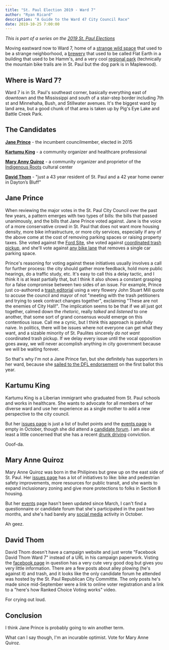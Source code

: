 ```yaml
---
title: "St. Paul Election 2019 - Ward 7"
author: "Ryan Ricard"
description: "A Guide to the Ward 47 City Council Race"
date: 2019-10-25 7:00:00
---
```


*This is part of a series on the [2019 St. Paul Elections](https://firewally.net/post/st-paul-election-guide-2019)*

Moving eastward now to Ward 7, home of a [strange wild space](https://www.minnpost.com/stroll/2013/05/exploring-swede-hollow-once-neighborhood-carved-out-wild/) that used to be a strange neighborhood, a [brewery](https://www.stpaulbrewing.com/) that used to be called Flat Earth in a building that used to be Hamm's, and a very cool [regional park](https://www.ramseycounty.us/residents/parks-recreation/parks-trails/find-park/battle-creek-regional-park) (technically the mountain bike trails are in St. Paul but the dog park is in Maplewood). 

## Where is Ward 7?

Ward 7 is in St. Paul's southeast corner, basically everything east of downtown and the Mississippi and south of a stair-step border including 7th st and Minnehaha, Bush, and Stillwater avenues. It's the biggest ward by land area, but a good chunk of that area is taken up by Pig's Eye Lake and Battle Creek Park. 

## The Candidates

[**Jane Prince**](http://janeprincew7.com/) - the incumbent councilmember, elected in 2015

[**Kartumu King**](http://kingfor7.com/) - a community organizer and healthcare professional

[**Mary Anny Quiroz**](http://quirozfortheeastside.com/) - a community organizer and proprietor of the [Indigenous Roots](https://indigenous-roots.org/) cultural center

[**David Thom**](https://www.facebook.com/pages/category/Political-Candidate/David-Thom-Ward-7-100518241315484/) - "just a 43 year resident of St. Paul and a 42 year home owner in Dayton’s Bluff"

## Jane Prince

When reviewing the major votes in the St. Paul City Council over the past few years, a pattern emerges with two types of bills: the bills that passed unanimously, and the bills that Jane Prince voted against. Jane is the voice of a more conservative crowd in St. Paul that does not want more housing density, more bike infrastructure, or more city services, especially if any of the above come at the cost of removing parking spaces or raising property taxes. She voted against the [Ford Site](http://www.startribune.com/st-paul-city-council-expected-to-vote-wednesday-on-divisive-ford-site-plan/448252103/), she voted against [coordinated trash pickup](https://www.minnpost.com/metro/2019/10/is-garbage-enough-to-get-upstart-candidates-elected-to-the-st-paul-city-council/), and she'll vote against [any bike lane](https://www.twincities.com/2017/08/17/half-mile-bike-lane-stillwater-avenue-east-side-st-paul-city-council-vote/) that removes a single car parking space. 

Prince's reasoning for voting against these initiatives usually involves a call for further process: the city should gather more feedback, hold more public hearings, do a traffic study, etc. It's easy to call this a delay tactic, and I think it is at least partially that, but I think it also shows a constant grasping for a false compromise between two sides of an issue. For example, Prince just co-authored a [trash editorial](https://www.twincities.com/2019/10/23/prince-busuri-theres-a-better-way-through-this-st-paul-trash-mess/) using a very flowery John Stuart Mill quote to accuse the council and mayor of not "meeting with the trash petitioners and trying to seek contract changes together", exclaiming "These are not the enemies of City Hall!". The implication seems to be that if we all just got together, calmed down the *rhetoric*, really *talked* and *listened* to one another, that some sort of grand consensus would emerge on this contentious issue. Call me a cynic, but I think this approach is painfully naive. In politics, there will be issues where not everyone can get what they want, and a sizable minority of St. Paulites sincerely *do not want* coordinated trash pickup. If we delay every issue until the vocal opposition goes away, we will never accomplish anything in city government because we will be waiting forever. 

So that's why I'm not a Jane Prince fan, but she definitely has supporters in her ward, because she [sailed to the DFL endorsement](https://www.twincities.com/2019/05/25/why-does-the-st-paul-dfl-endorse-candidates-for-nonpartisan-city-races/) on the first ballot this year. 


## Kartumu King

Kartumu King is a Liberian immigrant who graduated from St. Paul schools and works in healthcare. She wants to advocate for all members of her diverse ward and use her experience as a single mother to add a new perspective to the city council. 

But her [issues page](https://kingfor7.com/issues/) is just a list of bullet points and the [events page](https://kingfor7.com/my-calendar/) is empty in October, though she did attend a [candidate forum](https://www.youtube.com/watch?time_continue=244&v=YoBk9WVqNwE). I am also at least a little concerned that she has a recent [drunk driving](https://www.twincities.com/2019/10/06/a-look-at-the-criminal-histories-of-candidates-for-st-paul-city-council/) conviction. 

Ooof-da.

## Mary Anne Quiroz

Mary Anne Quiroz was born in the Philipines but grew up on the east side of St. Paul. Her [issues page](https://www.quirozfortheeastside.com/issues) has a lot of initiatives to like: bike and pedestrian safety improvements, more resources for public transit, and she wants to expand inclusionary zoning and give more protections to folks in Section 8 housing. 

But her [events](https://www.quirozfortheeastside.com/events) page hasn't been updated since March, I can't find a questionnaire or candidate forum that she's participated in the past two months, and she's had barely any [social media](https://www.facebook.com/quirozfortheeastside/) activity in October. 

Ah geez. 

## David Thom

David Thom doesn't have a campaign website and just wrote "Facebook David Thom Ward 7" instead of a URL in his campaign paperwork. Visting the [facebook page](https://www.facebook.com/pages/category/Political-Candidate/David-Thom-Ward-7-100518241315484/) in question has a very cute very good dog but gives you very little information. There are a few posts about alley plowing (he's against it) and trash, and it looks like the only candidate forum he attended was hosted by the St. Paul Republican City Committte. The only posts he's made since mid-September were a link to online voter registration and a link to a "here's how Ranked Choice Voting works" video. 

For crying out loud. 

## Conclusion

I think Jane Prince is probably going to win another term. 

What can I say though, I'm an incurable optimist. Vote for Mary Anne Quiroz. 


